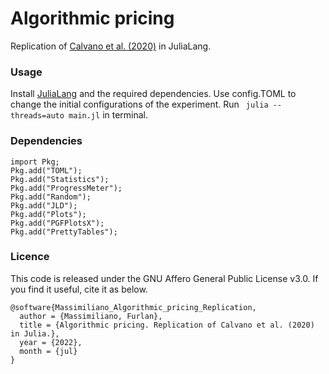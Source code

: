 # Algorithmic pricing 
Replication of [Calvano et al. (2020)](https://www.aeaweb.org/articles?id=10.1257/aer.20190623) in JuliaLang.

### Usage
Install [JuliaLang](https://julialang.org) and the required dependencies. Use config.TOML to change the initial configurations of the experiment. Run ``` julia --threads=auto main.jl``` in terminal.

### Dependencies
```
import Pkg; 
Pkg.add("TOML"); 
Pkg.add("Statistics"); 
Pkg.add("ProgressMeter"); 
Pkg.add("Random"); 
Pkg.add("JLD"); 
Pkg.add("Plots");
Pkg.add("PGFPlotsX");
Pkg.add("PrettyTables");
```

### Licence
This code is released under the GNU Affero General Public License v3.0. If you find it useful, cite it as below.
```
@software{Massimiliano_Algorithmic_pricing_Replication,
  author = {Massimiliano, Furlan},
  title = {Algorithmic pricing. Replication of Calvano et al. (2020) in Julia.},
  year = {2022},
  month = {jul}
}
```
